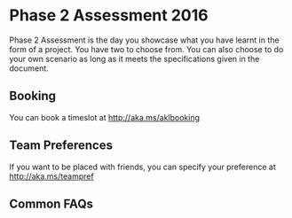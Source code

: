 # Phase 2 Assessment 2016

Phase 2 Assessment is the day you showcase what you have learnt in the form of a project. You have two to choose from. You can also choose to do your own scenario as long as it meets the specifications given in the document.

## Booking

You can book a timeslot at http://aka.ms/aklbooking

## Team Preferences

If you want to be placed with friends, you can specify your preference at http://aka.ms/teampref

## Common FAQs

